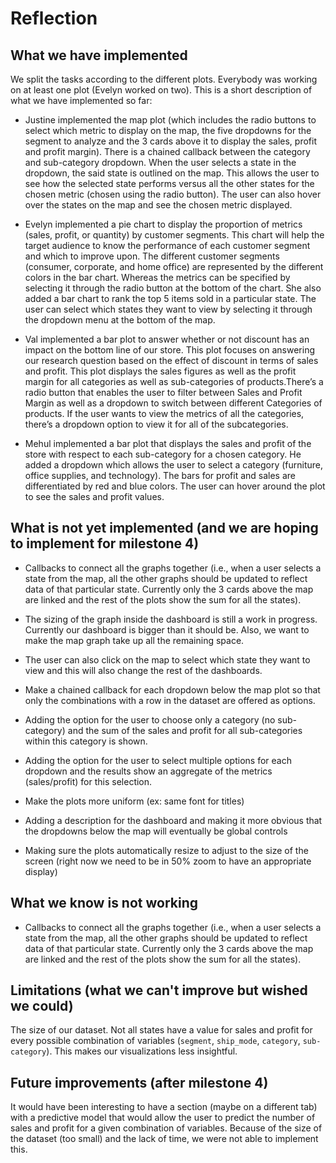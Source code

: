 # Reflection

## What we have implemented

We split the tasks according to the different plots. Everybody was working on at least one plot (Evelyn worked on two). This is a short description of what we have implemented so far:

- Justine implemented the map plot (which includes the radio buttons to select which metric to display on the map, the five dropdowns for the segment to analyze and the 3 cards above it to display the sales, profit and profit margin). There is a chained callback between the category and sub-category dropdown. When the user selects a state in the dropdown, the said state is outlined on the map. This allows the user to see how the selected state performs versus all the other states for the chosen metric (chosen using the radio button). The user can also hover over the states on the map and see the chosen metric displayed.  

- Evelyn implemented a pie chart to display the proportion of metrics (sales, profit, or quantity) by customer segments. This chart will help the target audience to know the performance of each customer segment and which to improve upon. The different customer segments (consumer, corporate, and home office) are represented by the different colors in the bar chart. Whereas the metrics can be specified by selecting it through the radio button at the bottom of the chart. She also added a bar chart to rank the top 5 items sold in a particular state. The user can select which states they want to view by selecting it through the dropdown menu at the bottom of the map. 

- Val implemented a bar plot to answer whether or not discount has an impact on the bottom line of our store. This plot focuses on answering our research question based on the effect of discount in terms of sales and profit. This plot displays the sales figures as well as the profit margin for all categories as well as sub-categories of products.There’s a radio button that enables the user to filter between Sales and Profit Margin as well as a dropdown to switch between different Categories of products. If the user wants to view the metrics of all the categories, there’s a dropdown option to view it for all of the subcategories.

- Mehul implemented a bar plot that displays the sales and profit of the store with respect to each sub-category for a chosen category. He added a dropdown which allows the user to select a category (furniture, office supplies, and technology). The bars for profit and sales are differentiated by red and blue colors. The user can hover around the plot to see the sales and profit values. 

## What is not yet implemented (and we are hoping to implement for milestone 4)

- Callbacks to connect all the graphs together (i.e., when a user selects a state from the map, all the other graphs should be updated to reflect data of that particular state. Currently only the 3 cards above the map are linked and the rest of the plots show the sum for all the states).

- The sizing of the graph inside the dashboard is still a work in progress. Currently our dashboard is bigger than it should be. Also, we want to make the map graph take up all the remaining space. 

- The user can also click on the map to select which state they want to view and this will also change the rest of the dashboards. 

- Make a chained callback for each dropdown below the map plot so that only the combinations with a row in the dataset are offered as options.

- Adding the option for the user to choose only a category (no sub-category) and the sum of the sales and profit for all sub-categories within this category is shown.

- Adding the option for the user  to select multiple options for each dropdown and the results show an aggregate of the metrics (sales/profit) for this selection. 

- Make the plots more uniform (ex: same font for titles)

- Adding a description for the dashboard and making it more obvious that the dropdowns below the map will eventually be global controls

-  Making sure the plots automatically resize to adjust to the size of the screen (right now we need to be in 50% zoom to have an appropriate display)

## What we know is not working

- Callbacks to connect all the graphs together (i.e., when a user selects a state from the map, all the other graphs should be updated to reflect data of that particular state. Currently only the 3 cards above the map are linked and the rest of the plots show the sum for all the states).

## Limitations (what we can't improve but wished we could)

The size of our dataset. Not all states have a value for sales and profit for every possible combination of variables (`segment`, `ship_mode`, `category`, `sub-category`). This makes our visualizations less insightful.

## Future improvements (after milestone 4)

It would have been interesting to have a section (maybe on a different tab) with a predictive model that would allow the user to predict the number of sales and profit for a given combination of variables. Because of the size of the dataset (too small) and the lack of time, we were not able to implement this. 

